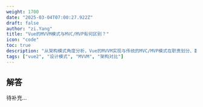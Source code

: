 ```yaml
---
weight: 1700
date: "2025-03-04T07:00:27.922Z"
draft: false
author: "zi.Yang"
title: "Vue的MVVM模式与MVC/MVP有何区别？"
icon: "code"
toc: true
description: "从架构模式角度分析，Vue的MVVM实现与传统的MVC/MVP模式在职责划分、数据流管理和视图控制等方面有哪些核心差异？"
tags: ["vue2", "设计模式", "MVVM", "架构对比"]
---
```


## 解答

待补充...
